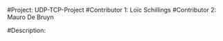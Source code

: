 #Project:       UDP-TCP-Project
#Contributor 1: Loïc Schillings
#Contributor 2: Mauro De Bruyn

#Description:   
